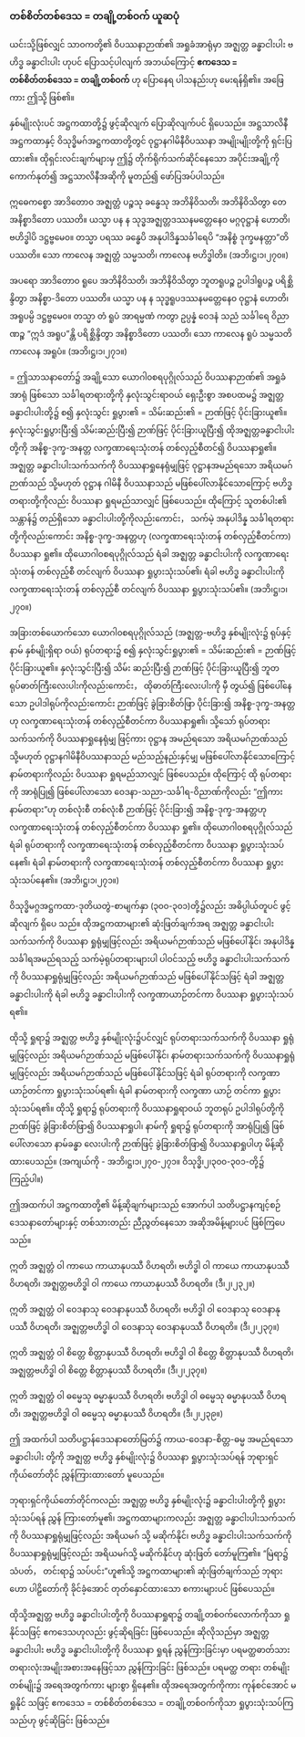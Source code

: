 ### တစ်စိတ်တစ်ဒေသ = တချို့တစ်ဝက် ယူဆပုံ

ယင်းသို့ဖြစ်လျှင် သာ၀ကတို့၏ ဝိပဿနာဉာဏ်၏ အရှုခံအာရုံမှာ အဇ္ဈတ္တ ခန္ဓာငါးပါး ဗဟိဒ္ဓ ခန္ဓာငါးပါး ဟုပင် ပြောသင့်ပါလျက် အဘယ်ကြောင့် **ဧကဒေသ = တစ်စိတ်တစ်ဒေသ = တချို့တစ်ဝက်** ဟု ပြောနေရ
ပါသနည်းဟု မေးရန်ရှိ၏။ 
အဖြေကား ဤသို့ ဖြစ်၏။

နှစ်မျိုးလုံးပင် အဋ္ဌကထာတို့၌ ဖွင့်ဆိုလျက် ပြောဆိုလျက်ပင် ရှိပေသည်။ 
အဋ္ဌသာလိနီအဋ္ဌကထာနှင့် ဝိသုဒ္ဓိမဂ်အဋ္ဌကထာတို့တွင် ဝုဋ္ဌာနဂါမိနီဝိပဿနာ အမျိုးမျိုးတို့ကို ရှင်းပြထား၏။ 
ထိုရှင်းလင်းချက်များမှ ဤ၌ တိုက်ရိုက်သက်ဆိုင်နေသော အပိုင်းအချို့ကို ကောက်နုတ်၍ အဋ္ဌသာလိနီအဆိုကို မူတည်၍ ဖော်ပြအပ်ပါသည်။

ဣဓေကစ္စော အာဒိတော၀ အဇ္ဈတ္တံ ပဉ္စသု ခန္ဓေသု အဘိနိဝိသတိ၊ အဘိနိဝိသိတွာ တေ အနိစ္စာဒိတော ပဿတိ။ 
ယသ္မာ ပန န သုဒ္ဓအဇ္ဈတ္တဒဿနမတ္တေနေ၀ မဂ္ဂဝုဋ္ဌာနံ ဟောတိ၊ ဗဟိဒ္ဓါပိ ဒဋ္ဌဗ္ဗမေ၀။ 
တသ္မာ ပရဿ ခန္ဓေပိ အနုပါဒိန္နသင်္ခါရေပိ “အနိစ္စံ ဒုက္ခမနတ္တာ”တိ ပဿတိ။ 
သော ကာလေန အဇ္ဈတ္တံ သမ္မသတိ၊ ကာလေန ဗဟိဒ္ဓါတိ။ (အဘိ၊ဋ္ဌ၊၁၊၂၇၀။)

အပရော အာဒိတော၀ ရူပေ အဘိနိဝိသတိ၊ အဘိနိဝိသိတွာ ဘူတရူပဉ္စ ဥပါဒါရူပဉ္စ ပရိစ္ဆိန္ဒိတွာ အနိစ္စာ-ဒိတော ပဿတိ။ 
ယသ္မာ ပန န သုဒ္ဓရူပဒဿနမတ္တေနေ၀ ဝုဋ္ဌာနံ ဟောတိ၊ အရူပမ္ပိ ဒဋ္ဌဗ္ဗမေ၀။ 
တသ္မာ တံ ရူပံ အာရမ္မဏံ ကတွာ ဥပ္ပန္နံ ဝေဒနံ သညံ သင်္ခါရေ ဝိညာဏဉ္စ “ဣဒံ အရူပ”န္တိ ပရိစ္ဆိန္ဒိတွာ အနိစ္စာဒိတော ပဿတိ၊ သော ကာလေန ရူပံ သမ္မသတိ ကာလေန အရူပံ။ (အဘိ၊ဋ္ဌ၊၁၊၂၇၁။)

= ဤသာသနာတော်၌ အချို့သော ယောဂါ၀စရပုဂ္ဂိုလ်သည် ဝိပဿနာဉာဏ်၏ အရှုခံအာရုံ ဖြစ်သော သင်္ခါရတရားတို့ကို နှလုံးသွင်းရာဝယ် ရှေးဦးစွာ အစပထမ၌ အဇ္ဈတ္တခန္ဓာငါးပါးတို့၌ စ၍ နှလုံးသွင်း ရှုပွား၏ = သိမ်းဆည်း၏ = ဉာဏ်ဖြင့် ပိုင်းခြားယူ၏။ 
နှလုံးသွင်းရှုပွားပြီး၍ သိမ်းဆည်းပြီး၍ ဉာဏ်ဖြင့် ပိုင်းခြားယူပြီး၍ ထိုအဇ္ဈတ္တခန္ဓာငါးပါးတို့ကို အနိစ္စ-ဒုက္ခ-အနတ္တ လက္ခဏာရေးသုံးတန် တစ်လှည့်စီတင်၍ ဝိပဿနာရှု၏။ 
အဇ္ဈတ္တ ခန္ဓာငါးပါးသက်သက်ကို ဝိပဿနာရှုနေရုံမျှဖြင့် ဝုဋ္ဌာနအမည်ရသော အရိယမဂ်ဉာဏ်သည် သို့မဟုတ် ဝုဋ္ဌာန ဂါမိနီ ဝိပဿနာသည် မဖြစ်ပေါ်လာနိုင်သောကြောင့် ဗဟိဒ္ဓတရားတို့ကိုလည်း ဝိပဿနာ ရှုရမည်သာလျှင် ဖြစ်ပေသည်။ 
ထိုကြောင့် သူတစ်ပါး၏ သန္တာန်၌ တည်ရှိသော ခန္ဓာငါးပါးတို့ကိုလည်းကောင်း， သက်မဲ့ အနုပါဒိန္န သင်္ခါရတရားတို့ကိုလည်းကောင်း အနိစ္စ-ဒုက္ခ-အနတ္တဟု (လက္ခဏာရေးသုံးတန် တစ်လှည့်စီတင်ကာ) ဝိပဿနာ ရှု၏။ 
ထိုယောဂါ၀စရပုဂ္ဂိုလ်သည် ရံခါ အဇ္ဈတ္တ ခန္ဓာငါးပါးကို လက္ခဏာရေးသုံးတန် တစ်လှည့်စီ တင်လျက် ဝိပဿနာ ရှုပွားသုံးသပ်၏၊ ရံခါ ဗဟိဒ္ဓ ခန္ဓာငါးပါးကို လက္ခဏာရေးသုံးတန် တစ်လှည့်စီ တင်လျက် ဝိပဿနာ ရှုပွားသုံးသပ်၏။ (အဘိ၊ဋ္ဌ၊၁၊၂၇၀။)

အခြားတစ်ယောက်သော ယောဂါ၀စရပုဂ္ဂိုလ်သည် (အဇ္ဈတ္တ-ဗဟိဒ္ဓ နှစ်မျိုးလုံး၌ ရုပ်နှင့် နာမ် နှစ်မျိုးရှိရာ ဝယ်) ရုပ်တရား၌ စ၍ နှလုံးသွင်းရှုပွား၏ = သိမ်းဆည်း၏ = ဉာဏ်ဖြင့် ပိုင်းခြားယူ၏။ 
နှလုံးသွင်းပြီး၍ သိမ်း ဆည်းပြီး၍ ဉာဏ်ဖြင့် ပိုင်းခြားယူပြီး၍ ဘူတရုပ်ဓာတ်ကြီးလေးပါးကိုလည်းကောင်း， ထိုဓာတ်ကြီးလေးပါးကို မှီ တွယ်၍ ဖြစ်ပေါ်နေသော ဥပါဒါရုပ်ကိုလည်းကောင်း ဉာဏ်ဖြင့် ခွဲခြားစိတ်ဖြာ ပိုင်းခြား၍ အနိစ္စ-ဒုက္ခ-အနတ္တဟု လက္ခဏာရေးသုံးတန် တစ်လှည့်စီတင်ကာ ဝိပဿနာရှု၏၊ သို့သော် ရုပ်တရားသက်သက်ကို ဝိပဿနာရှုနေရုံမျှ ဖြင့်ကား ဝုဋ္ဌာန အမည်ရသော အရိယမဂ်ဉာဏ်သည် သို့မဟုတ် ဝုဋ္ဌာနဂါမိနီဝိပဿနာသည် မည်သည့်နည်းနှင့်မျှ မဖြစ်ပေါ်လာနိုင်သောကြောင့် နာမ်တရားကိုလည်း ဝိပဿနာ ရှုရမည်သာလျှင် ဖြစ်ပေသည်။ 
ထိုကြောင့် ထို ရုပ်တရားကို အာရုံပြု၍ ဖြစ်ပေါ်လာသော ဝေဒနာ-သညာ-သင်္ခါရ-ဝိညာဏ်ကိုလည်း “ဤကား နာမ်တရား”ဟု တစ်လုံးစီ တစ်လုံးစီ ဉာဏ်ဖြင့် ပိုင်းခြား၍ အနိစ္စ-ဒုက္ခ-အနတ္တဟု လက္ခဏာရေးသုံးတန် တစ်လှည့်စီတင်ကာ ဝိပဿနာ ရှု၏။ 
ထိုယောဂါ၀စရပုဂ္ဂိုလ်သည် ရံခါ ရုပ်တရားကို လက္ခဏာရေးသုံးတန် တစ်လှည့်စီတင်ကာ ဝိပဿနာ ရှုပွားသုံးသပ်နေ၏၊ ရံခါ နာမ်တရားကို လက္ခဏာရေးသုံးတန် တစ်လှည့်စီတင်ကာ ဝိပဿနာ ရှုပွား သုံးသပ်နေ၏။ (အဘိ၊ဋ္ဌ၊၁၊၂၇၁။)

ဝိသုဒ္ဓိမဂ္ဂအဋ္ဌကထာ-ဒုတိယတွဲ-စာမျက်နှာ (၃၀၀-၃၀၁)တို့၌လည်း အဓိပ္ပါယ်တူပင် ဖွင့်ဆိုလျက် ရှိပေ သည်။ 
ထိုအဋ္ဌကထာများ၏ ဆုံးဖြတ်ချက်အရ အဇ္ဈတ္တ ခန္ဓာငါးပါးသက်သက်ကို ဝိပဿနာ ရှုရုံမျှဖြင့်လည်း အရိယမဂ်ဉာဏ်သည် မဖြစ်ပေါ်နိုင်၊ အနုပါဒိန္နသင်္ခါရအမည်ရသည့် သက်မဲ့ရုပ်တရားများပါ ပါဝင်သည့် ဗဟိဒ္ဓ ခန္ဓာငါးပါးသက်သက်ကို ဝိပဿနာရှုရုံမျှဖြင့်လည်း အရိယမဂ်ဉာဏ်သည် မဖြစ်ပေါ်နိုင်သဖြင့် ရံခါ အဇ္ဈတ္တ ခန္ဓာငါးပါးကို ရံခါ ဗဟိဒ္ဓ ခန္ဓာငါးပါးကို လက္ခဏာယာဉ်တင်ကာ ဝိပဿနာ ရှုပွားသုံးသပ်ရ၏။

ထိုသို့ ရှုရာ၌ အဇ္ဈတ္တ ဗဟိဒ္ဓ နှစ်မျိုးလုံး၌ပင်လျှင် ရုပ်တရားသက်သက်ကို ဝိပဿနာ ရှုရုံမျှဖြင့်လည်း အရိယမဂ်ဉာဏ်သည် မဖြစ်ပေါ်နိုင်၊ နာမ်တရားသက်သက်ကို ဝိပဿနာရှုရုံမျှဖြင့်လည်း အရိယမဂ်ဉာဏ်သည် မဖြစ်ပေါ်နိုင်သဖြင့် ရံခါ ရုပ်တရားကို လက္ခဏာယာဉ်တင်ကာ ရှုပွားသုံးသပ်ရ၏၊ ရံခါ နာမ်တရားကို လက္ခဏာ ယာဉ် တင်ကာ ရှုပွားသုံးသပ်ရ၏။ 
ထိုသို့ ရှုရာ၌ ရုပ်တရားကို ဝိပဿနာရှုရာဝယ် ဘူတရုပ် ဥပါဒါရုပ်တို့ကို ဉာဏ်ဖြင့် ခွဲခြားစိတ်ဖြာ၍ ဝိပဿနာရှုပါ၊ နာမ်ကို ရှုရာ၌ ရုပ်တရားကို အာရုံပြု၍ ဖြစ်ပေါ်လာသော နာမ်ခန္ဓာ လေးပါးကို ဉာဏ်ဖြင့် ခွဲခြားစိတ်ဖြာ၍ ဝိပဿနာရှုပါဟု မိန့်ဆိုထားပေသည်။ (အကျယ်ကို - အဘိ၊ဋ္ဌ၊၁၊၂၇၀-၂၇၁။ ဝိသုဒ္ဓိ၊၂၊၃၀၀-၃၀၁-တို့၌ ကြည့်ပါ။)

ဤအထက်ပါ အဋ္ဌကထာတို့၏ မိန့်ဆိုချက်များသည် အောက်ပါ သတိပဋ္ဌာနကျင့်စဉ်ဒေသနာတော်များနှင့် တစ်သားတည်း ညီညွတ်နေသော အဆိုအမိန့်များပင် ဖြစ်ကြပေသည်။

ဣတိ အဇ္ဈတ္တံ ဝါ ကာယေ ကာယာနုပဿီ ဝိဟရတိ၊ ဗဟိဒ္ဓါ ဝါ ကာယေ ကာယာနုပဿီ ဝိဟရတိ၊ အဇ္ဈတ္တဗဟိဒ္ဓါ ဝါ ကာယေ ကာယာနုပဿီ ဝိဟရတိ။ (ဒီ၊၂၊၂၃၂။)

ဣတိ အဇ္ဈတ္တံ ဝါ ဝေဒနာသု ဝေဒနာနုပဿီ ဝိဟရတိ၊ ဗဟိဒ္ဓါ ဝါ ဝေဒနာသု ဝေဒနာနုပဿီ ဝိဟရတိ၊ အဇ္ဈတ္တဗဟိဒ္ဓါ ဝါ ဝေဒနာသု ဝေဒနာနုပဿီ ဝိဟရတိ။ (ဒီ၊၂၊၂၃၇။)

ဣတိ အဇ္ဈတ္တံ ဝါ စိတ္တေ စိတ္တာနုပဿီ ဝိဟရတိ၊ ဗဟိဒ္ဓါ ဝါ စိတ္တေ စိတ္တာနုပဿီ ဝိဟရတိ၊ အဇ္ဈတ္တဗဟိဒ္ဓါ ဝါ စိတ္တေ စိတ္တာနုပဿီ ဝိဟရတိ။ (ဒီ၊၂၊၂၃၇။)

ဣတိ အဇ္ဈတ္တံ ဝါ ဓမ္မေသု ဓမ္မာနုပဿီ ဝိဟရတိ၊ ဗဟိဒ္ဓါ ဝါ ဓမ္မေသု ဓမ္မာနုပဿီ ဝိဟရတိ၊ အဇ္ဈတ္တဗဟိဒ္ဓါ ဝါ ဓမ္မေသု ဓမ္မာနုပဿီ ဝိဟရတိ။ (ဒီ၊၂၊၂၃၉။)

ဤ အထက်ပါ သတိပဋ္ဌာန်ဒေသနာတော်မြတ်၌ ကာယ-ဝေဒနာ-စိတ္တ-ဓမ္မ အမည်ရသော ခန္ဓာငါးပါး တို့ကို အဇ္ဈတ္တ ဗဟိဒ္ဓ နှစ်မျိုးလုံး၌ ဝိပဿနာ ရှုပွားသုံးသပ်ရန် ဘုရားရှင်ကိုယ်တော်တိုင် ညွှန်ကြားထားတော် မူပေသည်။

ဘုရားရှင်ကိုယ်တော်တိုင်ကလည်း အဇ္ဈတ္တ ဗဟိဒ္ဓ နှစ်မျိုးလုံး၌ ခန္ဓာငါးပါးတို့ကို ရှုပွားသုံးသပ်ရန် ညွှန် ကြားတော်မူ၏၊ အဋ္ဌကထာများကလည်း အဇ္ဈတ္တ ခန္ဓာငါးပါးသက်သက်ကို ဝိပဿနာရှုရုံမျှဖြင့်လည်း အရိယမဂ် သို့ မဆိုက်နိုင်၊ ဗဟိဒ္ဓ ခန္ဓာငါးပါးသက်သက်ကို ဝိပဿနာရှုရုံမျှဖြင့်လည်း အရိယမဂ်သို့ မဆိုက်နိုင်ဟု ဆုံးဖြတ် တော်မူကြ၏။ 
“မြဲရာ၌ သံပတ်， တင်းရာ၌ သပ်ပင်း”ဟူ၏သို့ အဋ္ဌကထာများ၏ ဆုံးဖြတ်ချက်သည် ဘုရားဟော ပါဠိတော်ကို ခိုင်ခံ့အောင် တုတ်နှောင်ထားသော စကားများပင် ဖြစ်ပေသည်။

ထိုသို့အဇ္ဈတ္တ ဗဟိဒ္ဓ ခန္ဓာငါးပါးတို့ကို ဝိပဿနာရှုရာ၌ တချို့တစ်ဝက်လောက်ကိုသာ ရှုနိုင်သဖြင့် ဧကဒေသဟုလည်း ဖွင့်ဆိုရခြင်း ဖြစ်ပေသည်။ 
ဆိုလိုသည်မှာ အဇ္ဈတ္တ ခန္ဓာငါးပါး ဗဟိဒ္ဓ ခန္ဓာငါးပါးတို့ကို ဝိပဿနာ ရှုရန် ညွှန်ကြားခြင်းမှာ ပရမတ္ထဓာတ်သား တရားလုံးအမျိုးအစားအနေဖြင့်သာ ညွှန်ကြားခြင်း ဖြစ်သည်။ 
ပရမတ္ထ တရား တစ်မျိုး တစ်မျိုး၌ အရေအတွက်ကား များစွာ ရှိနေ၏။ 
ထိုအရေအတွက်ကိုကား ကုန်စင်အောင် မရှုနိုင် သဖြင့် ဧကဒေသ = တစ်စိတ်တစ်ဒေသ = တချို့တစ်ဝက်ကိုသာ ရှုပွားသုံးသပ်ကြသည်ဟု ဖွင့်ဆိုခြင်း ဖြစ်သည်။